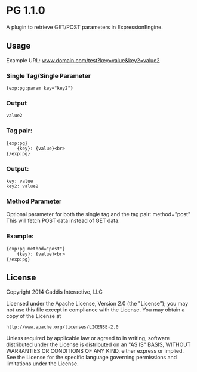 # PG 1.1.0

A plugin to retrieve GET/POST parameters in ExpressionEngine.

## Usage

Example URL: www.domain.com/test?key=value&key2=value2

### Single Tag/Single Parameter

	{exp:pg:param key="key2"}

### Output

	value2

### Tag pair:

	{exp:pg}
		{key}: {value}<br>
	{/exp:pg}

### Output:

	key: value
	key2: value2

### Method Parameter

Optional parameter for both the single tag and the tag pair: method="post"  
This will fetch POST data instead of GET data.

### Example:

	{exp:pg method="post"}
		{key}: {value}<br>
	{/exp:pg}

## License

Copyright 2014 Caddis Interactive, LLC

Licensed under the Apache License, Version 2.0 (the "License");
you may not use this file except in compliance with the License.
You may obtain a copy of the License at

	http://www.apache.org/licenses/LICENSE-2.0

Unless required by applicable law or agreed to in writing, software
distributed under the License is distributed on an "AS IS" BASIS,
WITHOUT WARRANTIES OR CONDITIONS OF ANY KIND, either express or implied.
See the License for the specific language governing permissions and
limitations under the License.